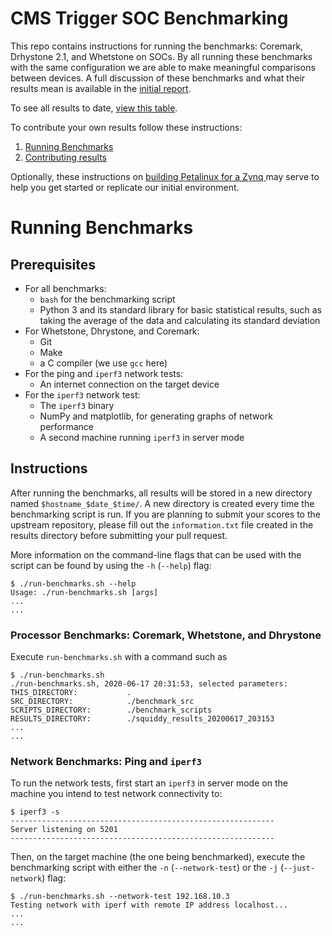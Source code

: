 # CMS Trigger SOC Benchmarking 
This repo contains instructions for running the benchmarks: Coremark, Drhystone 2.1, and Whetstone on SOCs.  By all running these benchmarks with the same configuration we are able to make meaningful comparisons between devices.  A full discussion of these benchmarks and what their results mean is available in the [initial report](zynq_build/Zynq%20Benchmarking.pdf).  

To see all results to date, [view this table](https://centipeda.github.io/soc-benchmark).

To contribute your own results follow these instructions:

1. [Running Benchmarks](#running-benchmarks)
2. [Contributing results](./SubmittingResults.md)

Optionally, these instructions on [building Petalinux for a Zynq ](./zynq_build/BuildingPetaLinux.md) may serve to help you get started or replicate our initial environment.

# Running Benchmarks

## Prerequisites
* For all benchmarks:
    * `bash` for the benchmarking script
    * Python 3 and its standard library for basic statistical results, such as taking the average of the data and calculating its standard deviation
* For Whetstone, Dhrystone, and Coremark:
    * Git
    * Make
    * a C compiler (we use `gcc` here)
* For the ping and `iperf3` network tests:
    * An internet connection on the target device
* For the `iperf3` network test:
    * The `iperf3` binary
    * NumPy and matplotlib, for generating graphs of network performance
    * A second machine running `iperf3` in server mode

## Instructions

After running the benchmarks, all results will be stored in a new directory named `$hostname_$date_$time/`. A new directory is created every time the benchmarking script is run. If you are planning to submit your scores to the upstream repository, please fill out the `information.txt` file created in the results directory before submitting your pull request.

More information on the command-line flags that can be used with the script can be found by using the `-h` (`--help`) flag:

```
$ ./run-benchmarks.sh --help
Usage: ./run-benchmarks.sh [args]
...
...
```

### Processor Benchmarks: Coremark, Whetstone, and Dhrystone
Execute `run-benchmarks.sh` with a command such as 
```
$ ./run-benchmarks.sh
./run-benchmarks.sh, 2020-06-17 20:31:53, selected parameters:
THIS_DIRECTORY:           .
SRC_DIRECTORY:            ./benchmark_src
SCRIPTS_DIRECTORY:        ./benchmark_scripts
RESULTS_DIRECTORY:        ./squiddy_results_20200617_203153
...
...
```

### Network Benchmarks: Ping and `iperf3`
To run the network tests, first start an `iperf3` in server mode on the machine you intend to test network connectivity to:
```
$ iperf3 -s
-----------------------------------------------------------
Server listening on 5201
-----------------------------------------------------------
```
Then, on the target machine (the one being benchmarked), execute the benchmarking script with either the `-n` (`--network-test`) or the `-j` (`--just-network`) flag:
```
$ ./run-benchmarks.sh --network-test 192.168.10.3
Testing network with iperf with remote IP address localhost...
...
...
```
